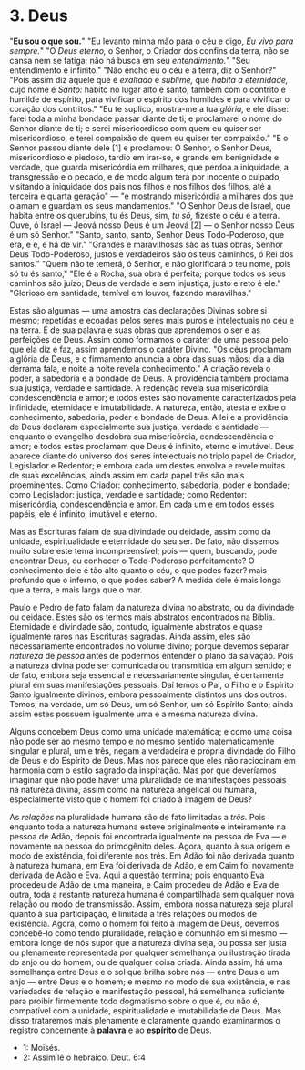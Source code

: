 # 3. Deus

"**Eu sou o que sou.**" "Eu levanto minha mão para o céu e digo, *Eu vivo para sempre.*" "O *Deus eterno,* o Senhor, o Criador dos confins da terra, não se cansa nem se fatiga; não há busca em seu *entendimento.*" "Seu entendimento é infinito." "Não encho eu o céu e a terra, diz o Senhor?" "Pois assim diz aquele que é *exaltado* e *sublime,* que *habita a eternidade,* cujo nome é *Santo:* habito no lugar alto e santo; também com o contrito e humilde de espírito, para vivificar o espírito dos humildes e para vivificar o coração dos contritos." "Eu te suplico, mostra-me a tua *glória,* e ele disse: farei toda a minha bondade passar diante de ti; e proclamarei o nome do Senhor diante de ti; e serei misericordioso com quem eu quiser ser misericordioso, e terei compaixão de quem eu quiser ter compaixão." "E o Senhor passou diante dele [1] e proclamou: O Senhor, o Senhor Deus, misericordioso e piedoso, tardio em irar-se, e grande em benignidade e verdade, que guarda misericórdia em milhares, que perdoa a iniquidade, a transgressão e o pecado, e de modo algum terá por inocente o culpado, visitando a iniquidade dos pais nos filhos e nos filhos dos filhos, até a terceira e quarta geração" — "e mostrando misericórdia a milhares dos que o amam e guardam os seus mandamentos." "Ó Senhor Deus de Israel, que habita entre os querubins, tu és Deus, sim, *tu só,* fizeste o céu e a terra. Ouve, ó Israel — Jeová nosso Deus é um Jeová [2] — o Senhor nosso Deus é um só Senhor." "Santo, santo, santo, Senhor Deus Todo-Poderoso, que era, e é, e há de vir." "Grandes e maravilhosas são as tuas obras, Senhor Deus Todo-Poderoso, justos e verdadeiros são os teus caminhos, ó Rei dos santos." "Quem não te temerá, ó Senhor, e não glorificará o teu nome, pois só tu és santo," "Ele é a Rocha, sua obra é perfeita; porque todos os seus caminhos são juízo; Deus de verdade e sem injustiça, justo e reto é ele." "Glorioso em santidade, temível em louvor, fazendo maravilhas."

Estas são algumas — uma amostra das declarações Divinas sobre si mesmo; repetidas e ecoadas pelos seres mais puros e intelectuais no céu e na terra. É de sua palavra e suas obras que aprendemos o ser e as perfeições de Deus. Assim como formamos o caráter de uma pessoa pelo que ela diz e faz, assim aprendemos o caráter Divino. "Os céus proclamam a glória de Deus, e o firmamento anuncia a obra das suas mãos: dia a dia derrama fala, e noite a noite revela conhecimento." A criação revela o poder, a sabedoria e a bondade de Deus. A providência também proclama sua justiça, verdade e santidade. A redenção revela sua misericórdia, condescendência e amor; e todos estes são novamente caracterizados pela infinidade, eternidade e imutabilidade. A natureza, então, atesta e exibe o conhecimento, sabedoria, poder e bondade de Deus. A lei e a providência de Deus declaram especialmente sua justiça, verdade e santidade — enquanto o evangelho desdobra sua misericórdia, condescendência e amor; e todos estes proclamam que Deus é infinito, eterno e imutável. Deus aparece diante do universo dos seres intelectuais no triplo papel de Criador, Legislador e Redentor; e embora cada um destes envolva e revele muitas de suas excelências, ainda assim em cada papel três são mais proeminentes. Como Criador: conhecimento, sabedoria, poder e bondade; como Legislador: justiça, verdade e santidade; como Redentor: misericórdia, condescendência e amor. Em cada um e em todos esses papéis, ele é infinito, imutável e eterno.

Mas as Escrituras falam de sua divindade ou deidade, assim como da unidade, espiritualidade e eternidade do seu ser. De fato, não dissemos muito sobre este tema incompreensível; pois — quem, buscando, pode encontrar Deus, ou conhecer o Todo-Poderoso perfeitamente? O conhecimento dele é tão alto quanto o céu, o que podes fazer? mais profundo que o inferno, o que podes saber? A medida dele é mais longa que a terra, e mais larga que o mar.

Paulo e Pedro de fato falam da natureza divina no abstrato, ou da divindade ou deidade. Estes são os termos mais abstratos encontrados na Bíblia. Eternidade e divindade são, contudo, igualmente abstratos e quase igualmente raros nas Escrituras sagradas. Ainda assim, eles são necessariamente encontrados no volume divino; porque devemos separar *natureza* de *pessoa* antes de podermos entender o plano da salvação. Pois a natureza divina pode ser comunicada ou transmitida em algum sentido; e de fato, embora seja essencial e necessariamente singular, é certamente plural em suas manifestações pessoais. Daí temos o Pai, o Filho e o Espírito Santo igualmente divinos, embora pessoalmente distintos uns dos outros. Temos, na verdade, um só Deus, um só Senhor, um só Espírito Santo; ainda assim estes possuem igualmente uma e a mesma natureza divina.

Alguns concebem Deus como uma unidade matemática; e como uma coisa não pode ser ao mesmo tempo e no mesmo sentido matematicamente singular e plural, um e três, negam a verdadeira e própria divindade do Filho de Deus e do Espírito de Deus. Mas nos parece que eles não raciocinam em harmonia com o estilo sagrado da inspiração. Mas por que deveríamos imaginar que não pode haver uma pluralidade de manifestações pessoais na natureza divina, assim como na natureza angelical ou humana, especialmente visto que o homem foi criado à imagem de Deus?

As *relações* na pluralidade humana são de fato limitadas a *três.* Pois enquanto toda a natureza humana esteve originalmente e inteiramente na pessoa de Adão, depois foi encontrada igualmente na pessoa de Eva — e novamente na pessoa do primogênito deles. Agora, quanto à sua origem e modo de existência, foi diferente nos três. Em Adão foi não derivada quanto à natureza humana, em Eva foi derivada de Adão, e em Caim foi novamente derivada de Adão e Eva. Aqui a questão termina; pois enquanto Eva procedeu de Adão de uma maneira, e Caim procedeu de Adão e Eva de outra, toda a restante natureza humana é compartilhada sem qualquer nova relação ou modo de transmissão. Assim, embora nossa natureza seja plural quanto à sua participação, é limitada a três relações ou modos de existência. Agora, como o homem foi feito à imagem de Deus, devemos concebê-lo como tendo pluralidade, relação e comunhão em si mesmo — embora longe de nós supor que a natureza divina seja, ou possa ser justa ou plenamente representada por qualquer semelhança ou ilustração tirada do anjo ou do homem, ou de qualquer coisa criada. Ainda assim, há uma semelhança entre Deus e o sol que brilha sobre nós — entre Deus e um anjo — entre Deus e o homem; e mesmo no modo de sua existência, e nas variedades de relação e manifestação pessoal, há semelhança suficiente para proibir firmemente todo dogmatismo sobre o que é, ou não é, compatível com a unidade, espiritualidade e imutabilidade de Deus. Mas disso trataremos mais plenamente e claramente quando examinarmos o registro concernente à **palavra** e ao **espírito** de Deus.

- 1: Moisés.
- 2: Assim lê o hebraico. Deut. 6:4
